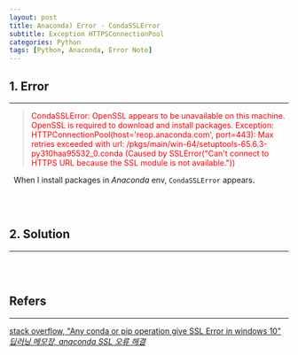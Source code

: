```yaml
---
layout: post
title: Anaconda) Error - CondaSSLError
subtitle: Exception HTTPSConnectionPool
categories: Python
tags: [Python, Anaconda, Error Note]
---
```

## 1. Error
<hr>

> <span style="color:red">CondaSSLError: OpenSSL appears to be unavailable on this machine. OpenSSL is required to download and install packages.</span>
> <span style="color:red">Exception: HTTPConnectionPool(host='reop.anaconda.com', port=443): Max retries exceeded with url: /pkgs/main/win-64/setuptools-65.6.3-py310haa95532_0.conda (Caused by SSLError("Can't connect to HTTPS URL because the SSL module is not available."))</span>

&nbsp;&nbsp;When I install packages in <i>Anaconda</i> env, `CondaSSLError` appears.



<br/><br/>

## 2. Solution
<hr>

<br/><br/>

## Refers
<hr>
<a href = "https://stackoverflow.com/questions/55185945/any-conda-or-pip-operation-give-ssl-error-in-windows-10">stack overflow, "Any conda or pip operation give SSL Error in windows 10" </a><br/>
<a href = "https://gldmg.tistory.com/142"><i>딥러닝 메모장, anaconda SSL 오류 해결</i> </a><br/>
